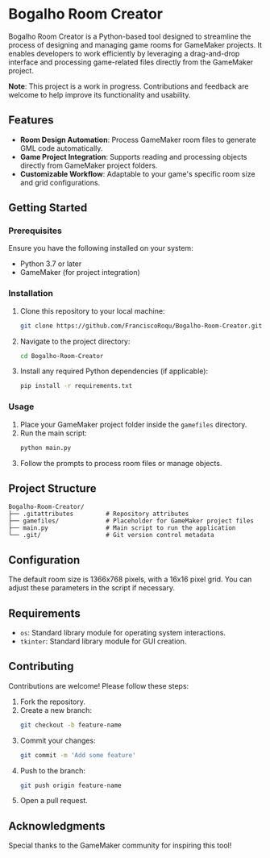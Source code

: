 # Bogalho Room Creator

Bogalho Room Creator is a Python-based tool designed to streamline the process of designing and managing game rooms for GameMaker projects. It enables developers to work efficiently by leveraging a drag-and-drop interface and processing game-related files directly from the GameMaker project.

**Note**: This project is a work in progress. Contributions and feedback are welcome to help improve its functionality and usability.

## Features

- **Room Design Automation**: Process GameMaker room files to generate GML code automatically.
- **Game Project Integration**: Supports reading and processing objects directly from GameMaker project folders.
- **Customizable Workflow**: Adaptable to your game's specific room size and grid configurations.

## Getting Started

### Prerequisites

Ensure you have the following installed on your system:

- Python 3.7 or later
- GameMaker (for project integration)

### Installation

1. Clone this repository to your local machine:
   ```bash
   git clone https://github.com/FranciscoRoqu/Bogalho-Room-Creator.git
   ```

2. Navigate to the project directory:
   ```bash
   cd Bogalho-Room-Creator
   ```

3. Install any required Python dependencies (if applicable):
   ```bash
   pip install -r requirements.txt
   ```

### Usage

1. Place your GameMaker project folder inside the `gamefiles` directory.
2. Run the main script:
   ```bash
   python main.py
   ```
3. Follow the prompts to process room files or manage objects.

## Project Structure

```
Bogalho-Room-Creator/
├── .gitattributes         # Repository attributes
├── gamefiles/             # Placeholder for GameMaker project files
├── main.py                # Main script to run the application
└── .git/                  # Git version control metadata
```

## Configuration

The default room size is 1366x768 pixels, with a 16x16 pixel grid. You can adjust these parameters in the script if necessary.

## Requirements

- `os`: Standard library module for operating system interactions.
- `tkinter`: Standard library module for GUI creation.

## Contributing

Contributions are welcome! Please follow these steps:

1. Fork the repository.
2. Create a new branch:
   ```bash
   git checkout -b feature-name
   ```
3. Commit your changes:
   ```bash
   git commit -m 'Add some feature'
   ```
4. Push to the branch:
   ```bash
   git push origin feature-name
   ```
5. Open a pull request.

## Acknowledgments

Special thanks to the GameMaker community for inspiring this tool!
